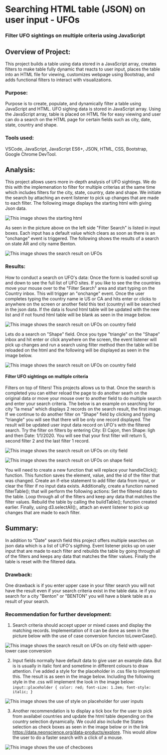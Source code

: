 # Searching HTML table (JSON) on user input - UFOs
### Filter UFO sightings on multiple criteria using JavaScript 

## Overview of Project: 
This project builds a table using data stored in a JavaScript array, creates filters to make table fully dynamic that reacts to user input, places the table into an HTML file for viewing, customizes webpage using Bootstrap, and adds functional filters to interact with visualizations.
### Purpose:
Purpose is to create, populate, and dynamically filter a table using JavaScript and HTML. UFO sighing data is stored in JavaScript array. Using the JavaScript array, table is placed on HTML file for easy viewing and user can do a search on the HTML page for certain fields such as city, date, state, country and shape.

### Tools used: 
VSCode, JavaScript, JavaScript ES6+, JSON, HTML, CSS, Bootstrap, Google Chrome DevTool.

## Analysis: 
This project allows users more in-depth analysis of UFO sightings. We do this with the implemenation to filter for multiple criterias at the same time which includes filters for the city, state, country, date and shape. 
We initiate the search by attaching an event listener to pick up changes that are made to each filter. The following image displays the starting html with giving Json data.

![This image shows the starting html](images/indexhtml_page.PNG)

As seen in the picture above on the left side "Filter Search" is listed in input boxes. Each input has a default value which clears as soon as there is an "onchange" event is triggered. The following shows the results of a search on state AR and city name Benton. 

![This image shows the search result on UFOs](images/search_result.PNG)

### Results:

How to conduct a search on UFO's data: Once the form is loaded scroll up and down to see the full list of UFO sites. If you like to see the the countries move your mouse over to the "Filter Search" area and start typing on the Country inbox. This will trigger an "onchange" event. Once the user completes typing the country name ie US or CA and hits enter or clicks to anywhere on the screen or another field this text (country) will be searched in the json data.  If the data is found html table will be updated with the new list and if not found html table will be blank as seen in the image below.

![This image shows the search result on UFOs on country field](images/blankdb.PNG)

Lets do a search on "Shape" field. Once you type "triangle" on the "Shape" inbox and hit enter or click anywhere on the screen, the event listener will pick up changes and run a search using filter method then the table will be reloaded on the html and the following will be displayed as seen in the image below. 

![This image shows the search result on UFOs on country field](images/search_shape.PNG)

#### Filter UFO sightings on multiple criteria
Filters on top of filters! This projects allows us to that. Once the search is completed you can either reload the page to do another searh on the original data or move your mouse over to another field to do multiple search and enter your search criteria. The below is an example on searching for city "la mesa" which displays 2 records on the search result, the first image. If we continue to do another filter on "Shape" field by clicking and typing "triangle" you will see that there will be only one record displayed. The result will be updated user input data record on UFO's with the filtered search. Try the filter on filters by entering City: El Cajon, then Shape: ligh and then Date: 1/1/2020. You will see that your first filter will return 5, second filter 2 and the last filter 1 record.

![This image shows the search result on UFOs on city field](images/lamesa.PNG)

![This image shows the search result on UFOs on shape field](images/two_searches.PNG)

You will need to create a new function that will replace your handleClick(); function. This function saves the element, value, and the id of the filter that was changed.
Create an if-else statement to add filter data from input, or clear the filter if no input data exists.
Additionally, create a function named filterTable(); that will perform the following actions:
Set the filtered data to the table.
Loop through all of the filters and keep any data that matches the filter values.
Rebuild the table by calling the buildTable(); function created earlier.
Finally, using d3.selectAll();, attach an event listener to pick up changes that are made to each filter.

## Summary:
In addition to "Date" search field this project offers multiple searches on json data which is a list of UFO's sigthing. Event listener picks up on user input that are made to each filter and rebuilds the table by going through all of the filters and keeps any data that matches the filter values. Finally the table is reset with the filtered data.

### Drawback: 
One drawback is if you enter upper case in your filter search you will not have the result even if your search criteria exist in the table data. ie if you search for a city "Benton" or "BENTON" you will have a blank table as a result of your search.
### Recommendation for further development:
1. Search criteria should accept upper or mixed cases and display the matching records. Implementation of it can be done as seen in the picture below with the use of case conversion funcion toLowerCase().

![This image shows the search result on UFOs on city field with upper-lower case conversion](images/search_improvements1.PNG)

2. Input fields normally have default data to give user an example data. But is is usually in italic font and sometime in different colours to draw attention. I've added a style for the placeholder in .css file to implement this. The result is as seen in the image below. Including the following style in the .css will implement the look in the image below: ``` ``` ```input::placeholder {
  color: red;
  font-size: 1.2em;
  font-style: italic;
}```

![This image shows the use of style on placeholder for user inputs](images/placeholder.PNG)

3. Another recommendation is to display a tick box for the user to pick from availabel countries and update the html table depending on the country selection dynamically. We could also include the States selection as check boxes as seen in the image below or in the link <https://data.neonscience.org/data-products/explore>. This would allow the user to do a faster search with a click of a mouse. 

![This image shows the use of checboxes](images/tickbox.PNG)